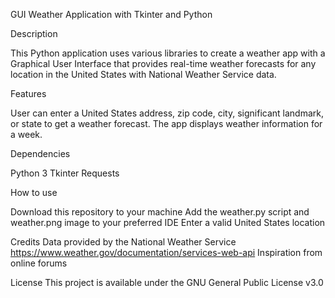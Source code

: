 GUI Weather Application with Tkinter and Python

Description

This Python application uses various libraries to create a weather app with a Graphical User Interface that provides real-time weather forecasts for any location in the United States with National Weather Service data.

Features

User can enter a United States address, zip code, city, significant landmark, or state to get a weather forecast.
The app displays weather information for a week.

Dependencies

Python 3
Tkinter
Requests

How to use

Download this repository to your machine
Add the weather.py script and weather.png image to your preferred IDE
Enter a valid United States location

Credits
Data provided by the National Weather Service https://www.weather.gov/documentation/services-web-api
Inspiration from online forums

License
This project is available under the GNU General Public License v3.0	
